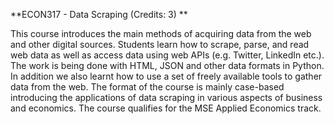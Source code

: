 **ECON317 - Data Scraping (Credits: 3) 
**

This course introduces the main methods of acquiring data from the web and other digital sources. Students learn how to scrape, parse, and read web data as well as access data using web APIs (e.g. Twitter, LinkedIn etc.). The work is being done with HTML, JSON and other data formats in Python. In addition we also learnt how to use a set of freely available tools to gather data from the web. The format of the course is mainly case-based introducing the applications of data scraping in various aspects of business and economics. The course qualifies for the MSE Applied Economics track.
